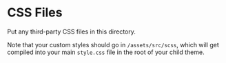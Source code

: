 # CSS Files

Put any third-party CSS files in this directory.

Note that your custom styles should go in `/assets/src/scss`, which will get compiled into your main `style.css` file in the root of your child theme.
